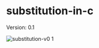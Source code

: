 # substitution-in-c

Version: 0.1

![substitution-v0 1](https://github.com/xSpRx/substitution-in-c/assets/101943553/4657973d-8107-4054-ab73-9032703e0bf5)
